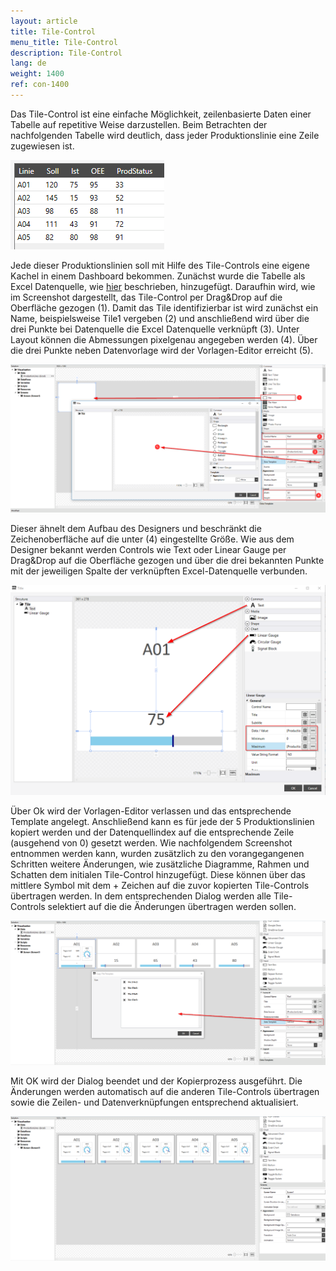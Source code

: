 ```yaml
---
layout: article
title: Tile-Control
menu_title: Tile-Control
description: Tile-Control
lang: de
weight: 1400
ref: con-1400
---
```


Das Tile-Control ist eine einfache Möglichkeit, zeilenbasierte Daten einer Tabelle auf repetitive Weise darzustellen. 
Beim Betrachten der nachfolgenden Tabelle wird deutlich, dass jeder Produktionslinie eine Zeile zugewiesen ist.

![Tabelle Produktionslinie](/assets/images/Controls/Tile/table.png)

Jede dieser Produktionslinien soll mit Hilfe des Tile-Controls eine eigene Kachel in einem Dashboard bekommen. Zunächst wurde die Tabelle als Excel Datenquelle, wie [hier](/data_sources/13-de-excel.html) beschrieben, hinzugefügt.
Daraufhin wird, wie im Screenshot dargestellt, das Tile-Control per Drag&Drop auf die Oberfläche gezogen (1). Damit das Tile identifizierbar ist wird zunächst ein Name, beispielsweise Tile1 vergeben (2) und anschließend wird über die drei Punkte bei Datenquelle die Excel Datenquelle verknüpft (3). Unter Layout können die Abmessungen pixelgenau angegeben werden (4). 
Über die drei Punkte neben Datenvorlage wird der Vorlagen-Editor erreicht (5). 

![tile image1](/assets/images/Controls/Tile/tile1.png)

Dieser ähnelt dem Aufbau des Designers und beschränkt die Zeichenoberfläche auf die unter (4) eingestellte Größe. Wie aus dem Designer bekannt werden Controls wie Text oder Linear Gauge per Drag&Drop auf die Oberfläche gezogen und über die drei bekannten Punkte mit der jeweiligen Spalte der verknüpften Excel-Datenquelle verbunden.

![tile image2](/assets/images/Controls/Tile/tile2.png)

Über Ok wird der Vorlagen-Editor verlassen und das entsprechende Template angelegt. 
Anschließend kann es für jede der 5 Produktionslinien kopiert werden und der Datenquellindex auf die entsprechende Zeile (ausgehend von 0) gesetzt werden.
Wie nachfolgendem Screenshot entnommen werden kann, wurden zusätzlich zu den vorangegangenen Schritten weitere Änderungen, wie zusätzliche Diagramme, Rahmen und Schatten dem initialen Tile-Control hinzugefügt.
Diese können über das mittlere Symbol mit dem + Zeichen auf die zuvor kopierten Tile-Controls übertragen werden.
In dem entsprechenden Dialog werden alle Tile-Controls selektiert auf die die Änderungen übertragen werden sollen.

![tile image3](/assets/images/Controls/Tile/tile3.png)

Mit OK wird der Dialog beendet und der Kopierprozess ausgeführt. Die Änderungen werden automatisch auf die anderen Tile-Controls übertragen sowie die Zeilen- und Datenverknüpfungen entsprechend aktualisiert.

![tile image4](/assets/images/Controls/Tile/tile4.png)